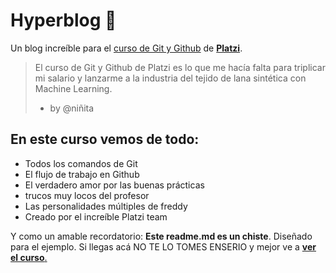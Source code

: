# **Hyperblog** 💚
Un blog increíble para el [curso de Git y Github][platzi.com/cursos/git-github/] de [**Platzi**][platzi.com].

>  El curso de Git y Github de Platzi es lo que me hacía falta para triplicar mi salario y lanzarme a la industria del tejido de lana sintética con Machine Learning.
> * by @niñita

## En este curso vemos de todo:
* Todos los comandos de Git
* El flujo de trabajo en Github
* El verdadero amor por las buenas prácticas
* trucos muy locos del profesor
* Las personalidades múltiples de freddy
* Creado por el increíble Platzi team

Y como un amable recordatorio: **Este readme.md es un chiste**. Diseñado para el ejemplo. Si llegas acá NO TE LO TOMES ENSERIO y mejor ve a [**ver el curso**.][platzi.com/cursos/git-github/]

[platzi.com/cursos/git-github/]: http://platzi.com/cursos/git-github/ "curso de Git y Github"
[platzi.com]: http://platzi.com "Platzi"
[platzi.com/cursos/git-github/]: http://platzi.com/cursos/git-github/ "ver el curso"